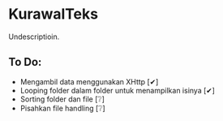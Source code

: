 # KurawalTeks
Undescriptioin.

## To Do:
- Mengambil data menggunakan XHttp [✔]
- Looping folder dalam folder untuk menampilkan isinya [✔]
- Sorting folder dan file [❔]
- Pisahkan file handling [❔]